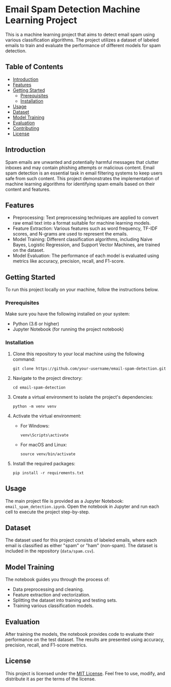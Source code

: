 # Email Spam Detection Machine Learning Project

This is a machine learning project that aims to detect email spam using various classification algorithms. The project utilizes a dataset of labeled emails to train and evaluate the performance of different models for spam detection.

## Table of Contents
- [Introduction](#introduction)
- [Features](#features)
- [Getting Started](#getting-started)
  - [Prerequisites](#prerequisites)
  - [Installation](#installation)
- [Usage](#usage)
- [Dataset](#dataset)
- [Model Training](#model-training)
- [Evaluation](#evaluation)
- [Contributing](#contributing)
- [License](#license)

## Introduction

Spam emails are unwanted and potentially harmful messages that clutter inboxes and may contain phishing attempts or malicious content. Email spam detection is an essential task in email filtering systems to keep users safe from such content. This project demonstrates the implementation of machine learning algorithms for identifying spam emails based on their content and features.

## Features

- Preprocessing: Text preprocessing techniques are applied to convert raw email text into a format suitable for machine learning models.
- Feature Extraction: Various features such as word frequency, TF-IDF scores, and N-grams are used to represent the emails.
- Model Training: Different classification algorithms, including Naive Bayes, Logistic Regression, and Support Vector Machines, are trained on the dataset.
- Model Evaluation: The performance of each model is evaluated using metrics like accuracy, precision, recall, and F1-score.

## Getting Started

To run this project locally on your machine, follow the instructions below.

### Prerequisites

Make sure you have the following installed on your system:

- Python (3.6 or higher)
- Jupyter Notebook (for running the project notebook)

### Installation

1. Clone this repository to your local machine using the following command:

   ```
   git clone https://github.com/your-username/email-spam-detection.git
   ```

2. Navigate to the project directory:

   ```
   cd email-spam-detection
   ```

3. Create a virtual environment to isolate the project's dependencies:

   ```
   python -m venv venv
   ```

4. Activate the virtual environment:

   - For Windows:

     ```
     venv\Scripts\activate
     ```

   - For macOS and Linux:

     ```
     source venv/bin/activate
     ```

5. Install the required packages:

   ```
   pip install -r requirements.txt
   ```

## Usage

The main project file is provided as a Jupyter Notebook: `email_spam_detection.ipynb`. Open the notebook in Jupyter and run each cell to execute the project step-by-step.

## Dataset

The dataset used for this project consists of labeled emails, where each email is classified as either "spam" or "ham" (non-spam). The dataset is included in the repository (`data/spam.csv`).

## Model Training

The notebook guides you through the process of:
- Data preprocessing and cleaning.
- Feature extraction and vectorization.
- Splitting the dataset into training and testing sets.
- Training various classification models.

## Evaluation

After training the models, the notebook provides code to evaluate their performance on the test dataset. The results are presented using accuracy, precision, recall, and F1-score metrics.

## License

This project is licensed under the [MIT License](LICENSE). Feel free to use, modify, and distribute it as per the terms of the license.



